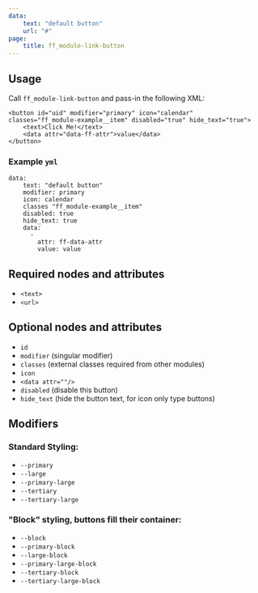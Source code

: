 ```yaml
---
data:
    text: "default button"
    url: "#"
page: 
    title: ff_module-link-button
---
```

## Usage
Call `ff_module-link-button` and pass-in the following XML:

```
<button id="uid" modifier="primary" icon="calendar" classes="ff_module-example__item" disabled="true" hide_text="true">
    <text>Click Me!</text>
    <data attr="data-ff-attr">value</data>
</button>
```

### Example `yml`

```
data:
    text: "default button"
    modifier: primary
    icon: calendar
    classes "ff_module-example__item"
    disabled: true
    hide_text: true
    data:
      -
        attr: ff-data-attr
        value: value
```

## Required nodes and attributes

* `<text>`
* `<url>`

## Optional nodes and attributes

* `id`
* `modifier` (singular modifier)
* `classes` (external classes required from other modules)
* `icon`
* `<data attr=""/>`
* `disabled` (disable this button)
* `hide_text` (hide the button text, for icon only type buttons) 

## Modifiers

### Standard Styling:

* `--primary`
* `--large`
* `--primary-large`
* `--tertiary`
* `--tertiary-large`

### "Block" styling, buttons fill their container:

* `--block`
* `--primary-block`
* `--large-block`
* `--primary-large-block`
* `--tertiary-block`
* `--tertiary-large-block`
